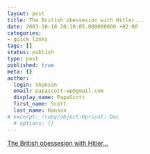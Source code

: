 ```yaml
---
layout: post
title: The British obessesion with Hitler...
date: 2003-10-18 20:10:05.000000000 +02:00
categories:
- quick links
tags: []
status: publish
type: post
published: true
meta: {}
author:
  login: shanson
  email: papascott-wp@gmail.com
  display_name: PapaScott
  first_name: Scott
  last_name: Hanson
# excerpt: !ruby/object:Hpricot::Doc
  # options: {}
---
```

<p><a title="... is a good thing if it keeps out the EU? Huh?" href="http://www.samizdata.net/blog/archives/004782.html#004782">The British obessesion with Hitler...</a></p>
